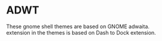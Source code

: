 # ADWT
These gnome shell themes are based on GNOME adwaita.  
extension in the themes is based on Dash to Dock extension.
